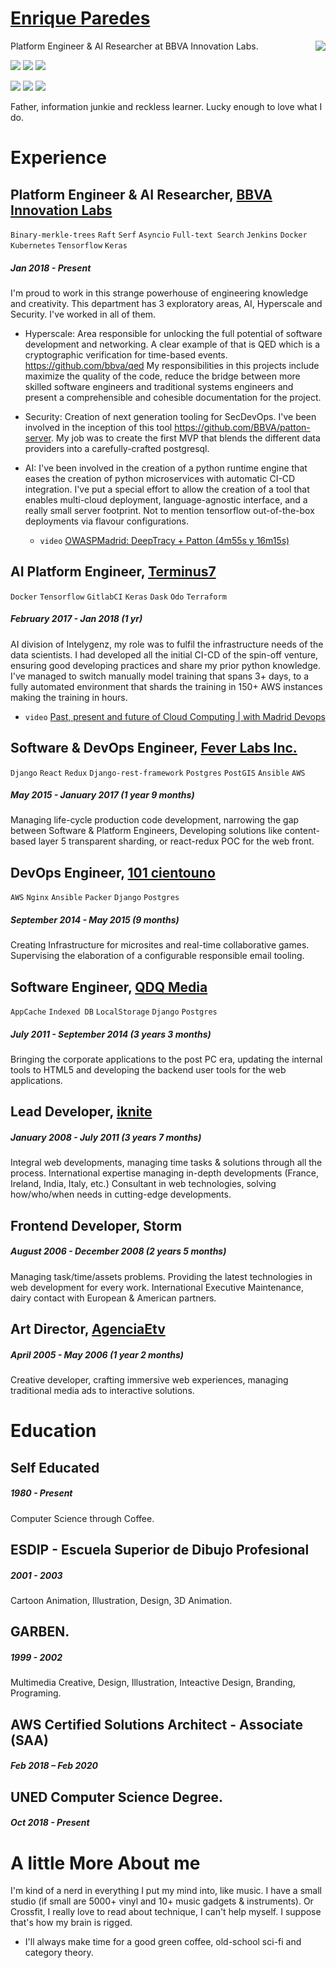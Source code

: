 # [Enrique Paredes](https://github.com/iknite/about.me)
<img align="right" src="https://avatars2.githubusercontent.com/u/745710?v=4&s=120">

Platform Engineer & AI Researcher at BBVA Innovation Labs.

<p align="left">
<a alt="AI Platform Engineer"><img src="https://img.shields.io/badge/AI%20Platform%20Engineer-2%20years-green.svg" /></a>
<a alt="SRE"><img src="https://img.shields.io/badge/SRE-2.5%20years-green.svg" /></a>
<a alt="Software Engineer"><img src="https://img.shields.io/badge/Software%20Engineer-10+%20years-green.svg" /></a>
</p>

<p align="left">
<a alt="Go"><img src="https://img.shields.io/badge/go-1%20year-yellow.svg" /></a>
<a alt="Python"><img src="https://img.shields.io/badge/python-5%20years-green.svg" /></a>
<a alt="Javascript"><img src="https://img.shields.io/badge/javascript-10%20years-green.svg" /></a>
</p>

Father, information junkie and reckless learner. Lucky enough to love what I do.

# Experience
## Platform Engineer & AI Researcher, [BBVA Innovation Labs](https://www.bbva.com/es/bienvenido-bbva-labs/)
`Binary-merkle-trees` `Raft` `Serf` `Asyncio` `Full-text Search` `Jenkins` `Docker` `Kubernetes` `Tensorflow` `Keras`
##### Jan 2018 - Present
I'm proud to work in this strange powerhouse of engineering knowledge and creativity. This department has 3 exploratory areas, AI, Hyperscale and Security. I've worked in all of them. 

- Hyperscale: Area responsible for unlocking the full potential of software development and networking. A clear example of that is QED which is a cryptographic verification for time-based events. https://github.com/bbva/qed My responsibilities in this projects include maximize the quality of the code, reduce the bridge between more skilled software engineers and traditional systems engineers and present a comprehensible and cohesible documentation for the project.

- Security: Creation of next generation tooling for SecDevOps. I've been involved in the inception of this tool https://github.com/BBVA/patton-server. My job was to create the first MVP that blends the different data providers into a carefully-crafted postgresql.

- AI: I've been involved in the creation of a python runtime engine that eases the creation of python microservices with automatic CI-CD integration. I've put a special effort to allow the creation of a tool that enables multi-cloud deployment, language-agnostic interface, and a really small server footprint. Not to mention tensorflow out-of-the-box deployments via flavour configurations. 
    - `video` [OWASPMadrid: DeepTracy + Patton (4m55s y 16m15s)](https://www.youtube.com/watch?v=-8fhJXDuHFs&t=4m55s)


## AI Platform Engineer, [Terminus7](https://twitter.com/terminus7ai)
`Docker` `Tensorflow` `GitlabCI` `Keras` `Dask` `Odo` `Terraform`
##### February 2017 - Jan 2018 (1 yr)
AI division of Intelygenz, my role was to fulfil the infrastructure needs of the data scientists. I had developed all the initial CI-CD of the spin-off venture, ensuring good developing practices and share my prior python knowledge. I've managed to switch manually model training that spans 3+ days, to a fully automated environment that shards the training in 150+ AWS instances making the training in hours.
- `video` [Past, present and future of Cloud Computing | with Madrid Devops](https://www.youtube.com/watch?v=nj2JP3cyu3g&t=13m30s)



## Software & DevOps Engineer, [Fever Labs Inc.](https://feverup.com/)
`Django` `React` `Redux` `Django-rest-framework` `Postgres` `PostGIS` `Ansible` `AWS`
##### May 2015 - January 2017 (1 year 9 months)
Managing life-cycle production code development, narrowing the gap between Software & Platform Engineers, Developing solutions like content-based layer 5 transparent sharding, or react-redux POC for the web front. 

## DevOps Engineer, [101 cientouno](https://101.es/)
`AWS` `Nginx` `Ansible` `Packer` `Django` `Postgres`
##### September 2014 - May 2015 (9 months) 
Creating Infrastructure for microsites and real-time collaborative games. Supervising the elaboration of a configurable responsible email tooling.  

## Software Engineer, [QDQ Media](https://www.qdqmedia.com/)
`AppCache` `Indexed DB` `LocalStorage` `Django` `Postgres`
##### July 2011 - September 2014 (3 years 3 months)
Bringing the corporate applications to the post PC era, updating the internal tools to HTML5 and developing the backend user tools for the web applications.

## Lead Developer, [iknite](mailto:enrique@iknite.com)
##### January 2008 - July 2011 (3 years 7 months)
Integral web developments, managing time tasks & solutions through all the process. International expertise managing in-depth developments (France, Ireland, India, Italy, etc.) Consultant in web technologies, solving how/who/when needs in cutting-edge developments.

## Frontend Developer, Storm
##### August 2006 - December 2008 (2 years 5 months)
Managing task/time/assets problems. Providing the latest technologies in web development for every work. International Executive Maintenance, dairy contact with European & American partners.

## Art Director, [AgenciaEtv](http://agenciae.com/)
##### April 2005 - May 2006 (1 year 2 months)
Creative developer, crafting immersive web experiences, managing traditional media ads to interactive solutions.

# Education

## Self Educated
##### 1980 - Present
Computer Science through Coffee.

## ESDIP - Escuela Superior de Dibujo Profesional
##### 2001 - 2003
Cartoon Animation, Illustration, Design, 3D Animation.

## GARBEN.
##### 1999 - 2002
Multimedia Creative, Design, Illustration, Inteactive Design, Branding, Programing.

## AWS Certified Solutions Architect - Associate (SAA)
##### Feb 2018 – Feb 2020

## UNED Computer Science Degree.
##### Oct 2018 - Present

# A little More About me
I'm kind of a nerd in everything I put my mind into, like music. I have a small studio (if small are 5000+ vinyl and 10+ music gadgets & instruments). Or Crossfit, I really love to read about technique, I can't help myself. I suppose that's how my brain is rigged. 
- I'll always make time for a good green coffee, old-school sci-fi and category theory.
